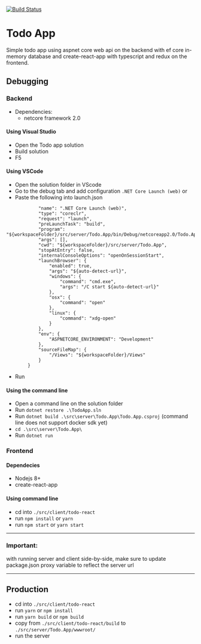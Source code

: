 
[![Build Status](https://travis-ci.org/cemarte/TodoApp.svg?branch=master)](https://travis-ci.org/cemarte/TodoApp)

# Todo App

Simple todo app using aspnet core web api on the backend with ef core in-memory database and create-react-app with typescript and redux on the frontend.

## Debugging

### Backend
- Dependencies:
    - netcore framework 2.0

#### Using Visual Studio
- Open the Todo app solution
- Build solution
- F5

#### Using VSCode
- Open the solution folder in VScode
- Go to the debug tab and add configuration `.NET Core Launch (web)` or 
-  Paste the following into launch.json
```{
            "name": ".NET Core Launch (web)",
            "type": "coreclr",
            "request": "launch",
            "preLaunchTask": "build",
            "program": "${workspaceFolder}/src/server/Todo.App/bin/Debug/netcoreapp2.0/Todo.App.dll",
            "args": [],
            "cwd": "${workspaceFolder}/src/server/Todo.App",
            "stopAtEntry": false,
            "internalConsoleOptions": "openOnSessionStart",
            "launchBrowser": {
                "enabled": true,
                "args": "${auto-detect-url}",
                "windows": {
                    "command": "cmd.exe",
                    "args": "/C start ${auto-detect-url}"
                },
                "osx": {
                    "command": "open"
                },
                "linux": {
                    "command": "xdg-open"
                }
            },
            "env": {
                "ASPNETCORE_ENVIRONMENT": "Development"
            },
            "sourceFileMap": {
                "/Views": "${workspaceFolder}/Views"
            }
        }
```

- Run 

#### Using the command line
- Open a command line on the solution folder
- Run `dotnet restore .\TodoApp.sln`
- Run `dotnet build .\src\server\Todo.App\Todo.App.csproj` (command line does not support docker sdk yet)
- `cd .\src\server\Todo.App\`
- Run `dotnet run`


### Frontend

#### Dependecies
- Nodejs 8+
- create-react-app

#### Using command line 
- cd into `./src/client/todo-react`
- run `npm install` or `yarn`
- run `npm start` or `yarn start`
***
### Important: 
with running server and client side-by-side, make sure to update package.json proxy variable to reflect the server url
***

## Production
- cd into `./src/client/todo-react`
- run `yarn` or `npm install`
- run `yarn build` or `npm build`
- copy from `./src/client/todo-react/build` to `./src/server/Todo.App/wwwroot/`
- run the server
